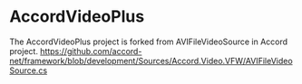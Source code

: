 # AccordVideoPlus

The AccordVideoPlus project is forked from AVIFileVideoSource in Accord project.
https://github.com/accord-net/framework/blob/development/Sources/Accord.Video.VFW/AVIFileVideoSource.cs
